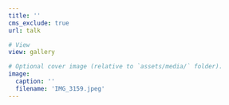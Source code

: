 ```yaml
---
title: ''
cms_exclude: true
url: talk

# View
view: gallery

# Optional cover image (relative to `assets/media/` folder).
image:
  caption: ''
  filename: 'IMG_3159.jpeg'
---
```

